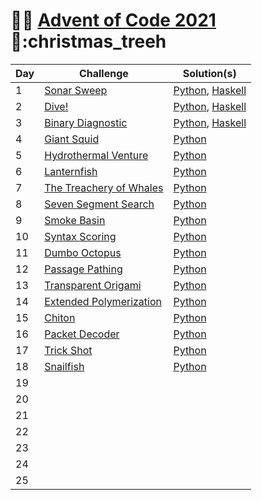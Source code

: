 # :christmas_tree::calendar: [Advent of Code 2021](https://adventofcode.com/2021) :calendar::christmas_treeh

Day | Challenge | Solution(s)
--- | --- | ---
1 | [Sonar Sweep](https://adventofcode.com/2021/day/1) | [Python](https://github.com/rssbrrw/Advent-of-Code-2021/blob/main/days/01/1.py), [Haskell](https://github.com/rssbrrw/Advent-of-Code-2021/blob/main/days/01/1.hs)
2 | [Dive!](https://adventofcode.com/2021/day/2) | [Python](https://github.com/rssbrrw/Advent-of-Code-2021/blob/main/days/02/2.py), [Haskell](https://github.com/rssbrrw/Advent-of-Code-2021/blob/main/days/02/2.hs)
3 | [Binary Diagnostic](https://adventofcode.com/2021/day/3) | [Python](https://github.com/rssbrrw/Advent-of-Code-2021/blob/main/days/03/3.py), [Haskell](https://github.com/rssbrrw/Advent-of-Code-2021/blob/main/days/03/3.hs)
4 | [Giant Squid](https://adventofcode.com/2021/day/4) | [Python](https://github.com/rssbrrw/Advent-of-Code-2021/blob/main/days/04/4.py)
5 | [Hydrothermal Venture](https://adventofcode.com/2021/day/5) | [Python](https://github.com/rssbrrw/Advent-of-Code-2021/blob/main/days/05/5.py)
6 | [Lanternfish](https://adventofcode.com/2021/day/6) | [Python](https://github.com/rssbrrw/Advent-of-Code-2021/blob/main/days/06/6.py)
7 | [The Treachery of Whales](https://adventofcode.com/2021/day/7)| [Python](https://github.com/rssbrrw/Advent-of-Code-2021/blob/main/days/07/7.py)
8 | [Seven Segment Search](https://adventofcode.com/2021/day/8) | [Python](https://github.com/rssbrrw/Advent-of-Code-2021/blob/main/days/08/8.py)
9 | [Smoke Basin](https://adventofcode.com/2021/day/9) | [Python](https://github.com/rssbrrw/Advent-of-Code-2021/blob/main/days/09/9.py)
10 | [Syntax Scoring](https://adventofcode.com/2021/day/10) | [Python](https://github.com/rssbrrw/Advent-of-Code-2021/blob/main/days/10/10.py)
11 | [Dumbo Octopus](https://adventofcode.com/2021/day/11) | [Python](https://github.com/rssbrrw/Advent-of-Code-2021/blob/main/days/11/11.py)
12 | [Passage Pathing](https://adventofcode.com/2021/day/12) | [Python](https://github.com/rssbrrw/Advent-of-Code-2021/blob/main/days/12/12.py)
13 | [Transparent Origami](https://adventofcode.com/2021/day/13) | [Python](https://github.com/rssbrrw/Advent-of-Code-2021/blob/main/days/13/13.py)
14 | [Extended Polymerization](https://adventofcode.com/2021/day/14) | [Python](https://github.com/rssbrrw/Advent-of-Code-2021/blob/main/days/14/14.py)
15 | [Chiton](https://adventofcode.com/2021/day/15) | [Python](https://github.com/rssbrrw/Advent-of-Code-2021/blob/main/days/15/15.py)
16 | [Packet Decoder](https://adventofcode.com/2021/day/16) | [Python](https://github.com/rssbrrw/Advent-of-Code-2021/blob/main/days/16/16.py)
17 | [Trick Shot](https://adventofcode.com/2021/day/17) | [Python](https://github.com/rssbrrw/Advent-of-Code-2021/blob/main/days/17/17.py)
18 | [Snailfish](https://adventofcode.com/2021/day/18) | [Python](https://github.com/rssbrrw/Advent-of-Code-2021/blob/main/days/18/18.py)
19 | | |
20 | | |
21 | | |
22 | | |
23 | | |
24 | | |
25 | | |
